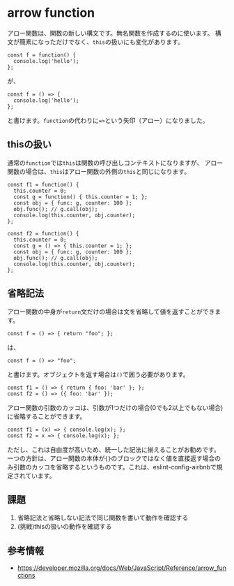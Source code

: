 # arrow function

アロー関数は、関数の新しい構文です。無名関数を作成するのに使います。
構文が簡素になっただけでなく、`this`の扱いにも変化があります。

```
const f = function() {
  console.log('hello');
};
```

が、

```
const f = () => {
  console.log('hello');
};
```

と書けます。`function`の代わりに`=>`という矢印（アロー）になりました。

## thisの扱い

通常の`function`では`this`は関数の呼び出しコンテキストになりますが、
アロー関数の場合は、`this`はアロー関数の外側の`this`と同じになります。

```
const f1 = function() {
  this.counter = 0;
  const g = function() { this.counter = 1; };
  const obj = { func: g, counter: 100 };
  obj.func(); // g.call(obj);
  console.log(this.counter, obj.counter);
};

const f2 = function() {
  this.counter = 0;
  const g = () => { this.counter = 1; };
  const obj = { func: g, counter: 100 };
  obj.func(); // g.call(obj);
  console.log(this.counter, obj.counter);
};
```

## 省略記法

アロー関数の中身が`return`文だけの場合は文を省略して値を返すことができます。

```
const f = () => { return "foo"; };
```

は、

```
const f = () => "foo";
```

と書けます。オブジェクトを返す場合は`()`で囲う必要があります。

```
const f1 = () => { return { foo: 'bar' }; };
const f2 = () => ({ foo: 'bar' });
```

アロー関数の引数のカッコは、引数が1つだけの場合(0でも2以上でもない場合)に省略することができます。

```
const f1 = (x) => { console.log(x); };
const f2 = x => { console.log(x); };
```

ただし、これは自由度が高いため、統一した記法に揃えることがお勧めです。
一つの方針は、アロー関数の本体が`{}`のブロックではなく値を直接返す場合のみ引数のカッコを省略するというものです。これは、eslint-config-airbnbで規定されています。

## 課題

1. 省略記法と省略しない記法で同じ関数を書いて動作を確認する
2. (挑戦)thisの扱いの動作を確認する

## 参考情報

- https://developer.mozilla.org/docs/Web/JavaScript/Reference/arrow_functions
